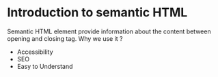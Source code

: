 # Introduction to semantic HTML

Semantic HTML element provide information about the content between opening and closing tag.
Why we use it ?

- Accessibility
- SEO
- Easy to Understand
